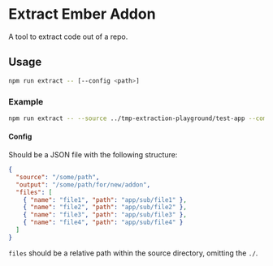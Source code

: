 # Extract Ember Addon

A tool to extract code out of a repo.

## Usage

```bash
npm run extract -- [--config <path>]
```

### Example

```bash
npm run extract -- --source ../tmp-extraction-playground/test-app --component foo-bar
```

#### Config

Should be a JSON file with the following structure:

```json
{
  "source": "/some/path",
  "output": "/some/path/for/new/addon",
  "files": [
    { "name": "file1", "path": "app/sub/file1" },
    { "name": "file2", "path": "app/sub/file2" },
    { "name": "file3", "path": "app/sub/file3" },
    { "name": "file4", "path": "app/sub/file4" }
  ]
}
```

`files` should be a relative path within the source directory, omitting the `./`.
